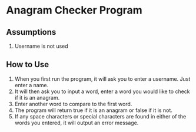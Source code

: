 # Anagram Checker Program

## Assumptions 
1. Username is not used

## How to Use
1. When you first run the program, it will ask you to enter a username. Just enter a name.
2. It will then ask you to input a word, enter a word you would like to check if it is an anagram.
3. Enter another word to compare to the first word.
4. The program will return true if it is an anagram or false if it is not.
5. If any space characters or special characters are found in either of the words you entered, it will output an error message.